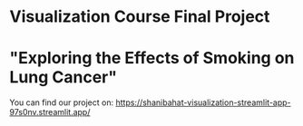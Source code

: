 # Visualization Course Final Project
# "Exploring the Effects of Smoking on Lung Cancer"
You can find our project on: https://shanibahat-visualization-streamlit-app-97s0nv.streamlit.app/
